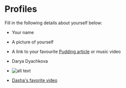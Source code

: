 # Profiles
Fill in the following details about yourself below:
- Your name
- A picture of yourself
- A link to your favourite [Pudding article](https://pudding.cool/) or music video



- Darya Dyachkova
-  ![alt text](https://github.com/ddyachkova/git-practice/blob/ddyachkova-patch-1/Profiles/me%20flowers.JPG=40x40)
- [Dasha's favorite video](https://www.youtube.com/watch?v=lmTmGLzPVyM)
